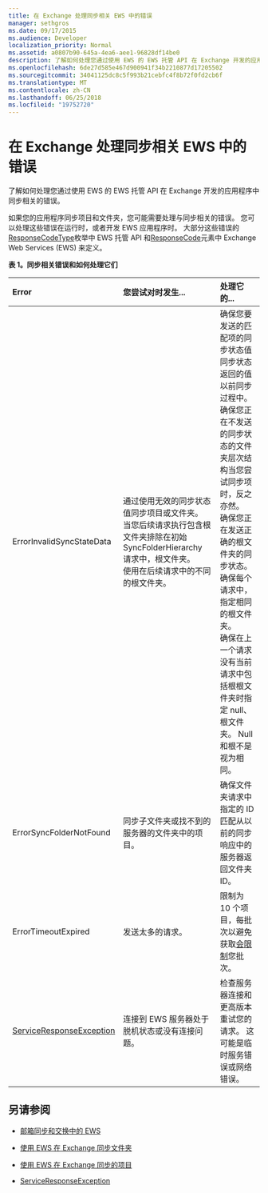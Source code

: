 ```yaml
---
title: 在 Exchange 处理同步相关 EWS 中的错误
manager: sethgros
ms.date: 09/17/2015
ms.audience: Developer
localization_priority: Normal
ms.assetid: a0807b90-645a-4ea6-aee1-96828df14be0
description: 了解如何处理您通过使用 EWS 的 EWS 托管 API 在 Exchange 开发的应用程序中同步相关的错误。
ms.openlocfilehash: 6de27d585e467d900941f34b2210877d17205502
ms.sourcegitcommit: 34041125dc8c5f993b21cebfc4f8b72f0fd2cb6f
ms.translationtype: MT
ms.contentlocale: zh-CN
ms.lasthandoff: 06/25/2018
ms.locfileid: "19752720"
---
```

# <a name="handling-synchronization-related-errors-in-ews-in-exchange"></a>在 Exchange 处理同步相关 EWS 中的错误

了解如何处理您通过使用 EWS 的 EWS 托管 API 在 Exchange 开发的应用程序中同步相关的错误。
  
如果您的应用程序同步项目和文件夹，您可能需要处理与同步相关的错误。 您可以处理这些错误在运行时，或者开发 EWS 应用程序时。 大部分这些错误的[ResponseCodeType](http://msdn.microsoft.com/en-us/library/exchangewebservices.responsecodetype%28v=exchg.80%29.aspx)枚举中 EWS 托管 API 和[ResponseCode](http://msdn.microsoft.com/en-us/library/aa580757%28v=exchg.150%29.aspx)元素中 Exchange Web Services (EWS) 来定义。 
  
**表 1。同步相关错误和如何处理它们**

|**Error**|**您尝试对时发生...**|**处理它的...**|
|:-----|:-----|:-----|
|ErrorInvalidSyncStateData  <br/> | 通过使用无效的同步状态值同步项目或文件夹。  <br/>  当您后续请求执行包含根文件夹排除在初始 SyncFolderHierarchy 请求中，根文件夹。  <br/>  使用在后续请求中的不同的根文件夹。  <br/> | 确保您要发送的匹配项的同步状态值同步状态返回的值以前同步过程中。  <br/>  确保您正在不发送的同步状态的文件夹层次结构当您尝试同步项时，反之亦然。  <br/>  确保您正在发送正确的根文件夹的同步状态。  <br/>  确保每个请求中，指定相同的根文件夹。  <br/>  确保在上一个请求没有当前请求中包括根根文件夹时指定 null、 根文件夹。 Null 和根不是视为相同。  <br/> |
|ErrorSyncFolderNotFound  <br/> |同步子文件夹或找不到的服务器的文件夹中的项目。  <br/> |确保文件夹请求中指定的 ID 匹配从以前的同步响应中的服务器返回文件夹 ID。  <br/> |
|ErrorTimeoutExpired  <br/> |发送太多的请求。  <br/> |限制为 10 个项目，每批次以避免获取[会限制](ews-throttling-in-exchange.md)您批次。  <br/> |
|[ServiceResponseException](http://msdn.microsoft.com/en-us/library/microsoft.exchange.webservices.data.serviceresponseexception%28v=exchg.80%29.aspx) <br/> |连接到 EWS 服务器处于脱机状态或没有连接问题。  <br/> |检查服务器连接和更高版本重试您的请求。 这可能是临时服务错误或网络错误。  <br/> |
   
## <a name="see-also"></a>另请参阅


- [邮箱同步和交换中的 EWS](mailbox-synchronization-and-ews-in-exchange.md)
    
- [使用 EWS 在 Exchange 同步文件夹](how-to-synchronize-folders-by-using-ews-in-exchange.md)
    
- [使用 EWS 在 Exchange 同步的项目](how-to-synchronize-items-by-using-ews-in-exchange.md)
    
- [ServiceResponseException](http://msdn.microsoft.com/en-us/library/microsoft.exchange.webservices.data.serviceresponseexception%28v=exchg.80%29.aspx)
    

